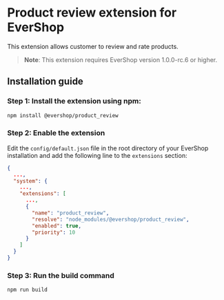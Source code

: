 # Product review extension for EverShop

This extension allows customer to review and rate products.

> **Note**: This extension requires EverShop version 1.0.0-rc.6 or higher.

## Installation guide

### Step 1: Install the extension using npm:

```bash
npm install @evershop/product_review

```

### Step 2: Enable the extension

Edit the `config/default.json` file in the root directory of your EverShop installation and add the following line to the `extensions` section:

```json
{
  ...,
  "system": {
    ...,
    "extensions": [
      ...,
      {
        "name": "product_review",
        "resolve": "node_modules/@evershop/product_review",
        "enabled": true,
        "priority": 10
      }
    ]
  }
}
```

### Step 3: Run the build command

```bash
npm run build
```
